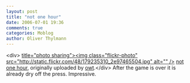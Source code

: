```yaml
---
layout: post
title: "not one hour"
date: 2006-07-01 19:36
comments: true
categories: Moblog
author: Oliver Thylmann
---
```



&lt;div&gt;	[ title=&quot;photo sharing&quot;&gt;&lt;img class=&quot;flickr-photo&quot; src=&quot;http://static.flickr.com/48/179235310_2e97465504.jpg&quot; alt=&quot;&quot; /&gt;](http://www.flickr.com/photos/oliver/179235310/)	[not one hour](http://www.flickr.com/photos/oliver/179235310/), originally uploaded by [owt](http://www.flickr.com/people/oliver/).&lt;/div&gt;					After the game is over it is already dry off the press. Impressive.



